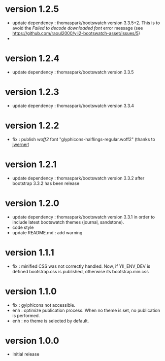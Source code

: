 # version 1.2.5
- update dependency : thomaspark/bootswatch version 3.3.5+2. This is to avoid the *Failed to decode downloaded font* error message (see https://github.com/raoul2000/yii2-bootswatch-asset/issues/5)
- 
# version 1.2.4
- update dependency : thomaspark/bootswatch version 3.3.5

# version 1.2.3
- update dependency : thomaspark/bootswatch version 3.3.4

# version 1.2.2
- fix : publish *woff2* font "glyphicons-halflings-regular.woff2" (thanks to [jwerner](http://www.yiiframework.com/user/147/))

# version 1.2.1
- update dependency : thomaspark/bootswatch version 3.3.2 after bootstrap 3.3.2 has been release

# version 1.2.0
- update dependency : thomaspark/bootswatch version 3.3.1 in order to include latest bootswatch themes (journal, sandstone).
- code style
- update README.md : add warning

# version 1.1.1
- fix : minified CSS was not correctly handled. Now, if YII_ENV_DEV is defined bootstrap.css is published, otherwise
its bootstrap.min.css
 
# version 1.1.0
- fix : gylphicons not accessible.
- enh : optimize publication process. When no theme is set, no publication is performed.
- enh : no theme is selected by default.

# version 1.0.0
- Initial release
